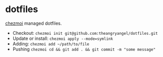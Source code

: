# dotfiles

[chezmoi](https://github.com/twpayne/chezmoi) managed dotfiles.

* Checkout:
  `chezmoi init git@github.com:theangryangel/dotfiles.git`
* Update or install:
  `chezmoi apply --mode=symlink`
* Adding:
  `chezmoi add ~/path/to/file`
* Pushing
  `chezmoi cd && git add . && git commit -m "some message"`
